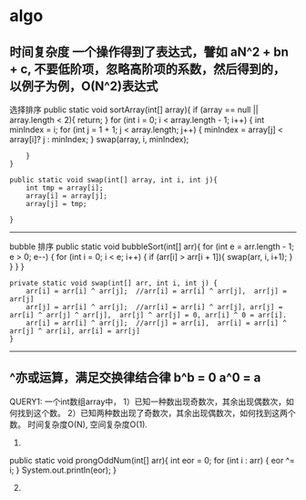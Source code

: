 # algo
时间复杂度 一个操作得到了表达式，譬如 aN^2 + bn + c, 不要低阶项，忽略高阶项的系数，然后得到的，以例子为例，O(N^2)表达式
----------------------------------------------------------------------
选择排序
public static void sortArray(int[] array){
        if (array == null || array.length < 2){
            return;
        }
        for (int i = 0; i < array.length - 1; i++) {
            int minIndex = i;
            for (int j = 1 + 1; j < array.length; j++) {
               minIndex = array[j] < array[i]? j : minIndex;
            }
            swap(array, i, minIndex);

        }
    }

    public static void swap(int[] array, int i, int j){
        int tmp = array[i];
        array[i] = array[j];
        array[j] = tmp;

    }
---------------------------------------------------------------------------
bubble 排序
    public static void bubbleSort(int[] arr){
        for (int e = arr.length - 1; e > 0; e--) {
            for (int i = 0; i < e; i++) {
                if (arr[i] > arr[i + 1]){
                    swap(arr, i, i+1);
                }
            }
        }
    }

    private static void swap(int[] arr, int i, int j) {
        arr[i] = arr[i] ^ arr[j];  //arr[i] = arr[i] ^ arr[j],  arr[j] = arr[j]
        arr[j] = arr[i] ^ arr[j];  //arr[i] = arr[i] ^ arr[j], arr[j] = arr[i] ^ arr[j] ^ arr[j],  arr[j] ^ arr[j] = 0, arr[i] ^ 0 = arr[i].
        arr[i] = arr[i] ^ arr[j];  //arr[j] = arr[i],  arr[i] = arr[i] ^ arr[j] ^ arr[i], arr[i] = arr[j]
    }
-----------------------------------------------------------------------
^亦或运算，满足交换律结合律 b^b = 0   a^0 = a
------------------------------------------------------------------------
QUERY1:
一个int数组array中， 
1）已知一种数出现奇数次，其余出现偶数次，如何找到这个数。
2）已知两种数出现了奇数次，其余出现偶数次，如何找到这两个数。 
时间复杂度O(N), 空间复杂度O(1).

1)
public static void prongOddNum(int[] arr){
        int eor = 0;
        for (int i : arr) {
            eor ^= i;
        }
        System.out.println(eor);
    }


2)









































